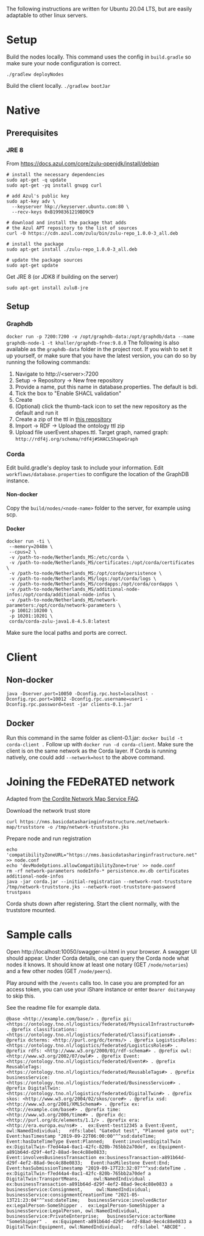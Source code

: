 The following instructions are written for Ubuntu 20.04 LTS, but are easily adaptable to other linux servers.

# Setup
Build the nodes locally. This command uses the config in `build.gradle` so make sure your node configuration is correct.

`./gradlew deployNodes`

Build the client locally.
`./gradlew bootJar`

# Native
## Prerequisites
### JRE 8
From https://docs.azul.com/core/zulu-openjdk/install/debian
```
# install the necessary dependencies
sudo apt-get -q update
sudo apt-get -yq install gnupg curl 

# add Azul's public key
sudo apt-key adv \
  --keyserver hkp://keyserver.ubuntu.com:80 \
  --recv-keys 0xB1998361219BD9C9

# download and install the package that adds 
# the Azul APT repository to the list of sources 
curl -O https://cdn.azul.com/zulu/bin/zulu-repo_1.0.0-3_all.deb

# install the package
sudo apt-get install ./zulu-repo_1.0.0-3_all.deb

# update the package sources
sudo apt-get update
```
Get JRE 8 (or JDK8 if building on the server)

`sudo apt-get install zulu8-jre`


## Setup
### Graphdb
`docker run -p 7200:7200 -v /opt/graphdb-data:/opt/graphdb/data --name graphdb-node-1 -t khaller/graphdb-free:9.8.0`
The following is also available as the `graphdb-data` folder in the project root. If you wish to set it up yourself, or make sure that you have the latest version, you can do so by running the following commands:

1. Navigate to http://\<server>:7200
2. Setup -> Repository -> New free repository
3. Provide a name, put this name in database.properties. The default is bdi. 
4. Tick the box to "Enable SHACL validation"
5. Create
6. (Optional) click the thumb-tack icon to set the new repository as the default and run it
7. Create a zip of the ttl in [this repository](https://github.com/silenroc1/FEDeRATED-copy)
8. Import -> RDF -> Upload the ontology ttl zip 
9. Upload file userEvent.shapes.ttl. Target graph, named graph: `http://rdf4j.org/schema/rdf4j#SHACLShapeGraph`

### Corda
Edit build.gradle's deploy task to include your information.
Edit `workflows/database.properties` to configure the location of the GraphDB instance.

#### Non-docker
Copy the `build/nodes/<node-name>` folder to the server, for example using scp.

#### Docker
```
docker run -ti \
 --memory=2048m \
 --cpus=2 \
 -v /path-to-node/Netherlands_MS:/etc/corda \
 -v /path-to-node/Netherlands_MS/certificates:/opt/corda/certificates \
 -v /path-to-node/Netherlands_MS:/opt/corda/persistence \
 -v /path-to-node/Netherlands_MS/logs:/opt/corda/logs \
 -v /path-to-node/Netherlands_MS/cordapps:/opt/corda/cordapps \
 -v /path-to-node/Netherlands_MS/additional-node-infos:/opt/corda/additional-node-infos \
 -v /path-to-node/Netherlands_MS/network-parameters:/opt/corda/network-parameters \
 -p 10012:10200 \
 -p 10201:10201 \
 corda/corda-zulu-java1.8-4.5.8:latest
```
Make sure the local paths and ports are correct.

# Client
## Non-docker
`java -Dserver.port=10050 -Dconfig.rpc.host=localhost -Dconfig.rpc.port=10012 -Dconfig.rpc.username=user1 -Dconfig.rpc.password=test -jar clients-0.1.jar`
## Docker
Run this command in the same folder as client-0.1.jar:
`docker build -t corda-client .`
Follow up with 
`docker run -d corda-client`. 
Make sure the client is on the same network as the Corda layer. If Corda is running natively, one could add `--network=host` to the above command.

# Joining the FEDeRATED network
Adapted from [the Cordite Network Map Service FAQ](https://gitlab.com/cordite/network-map-service/blob/master/FAQ.md).

Download the network trust store
```shell
curl https://nms.basicdatasharinginfrastructure.net/network-map/truststore -o /tmp/network-truststore.jks
```

Prepare node and run registration
```shell
echo 'compatibilityZoneURL="https://nms.basicdatasharinginfrastructure.net"' >> node.conf
echo 'devModeOptions.allowCompatibilityZone=true' >> node.conf
rm -rf network-parameters nodeInfo-* persistence.mv.db certificates additional-node-infos
java -jar corda.jar --initial-registration --network-root-truststore /tmp/network-truststore.jks --network-root-truststore-password trustpass
```
Corda shuts down after registering. Start the client normally, with the truststore mounted.

# Sample calls
Open http://localhost:10050/swagger-ui.html in your browser. A swagger UI should appear. 
Under Corda details, one can query the Corda node what nodes it knows. It should know at least one notary (GET `/node/notaries`) and a few other nodes (GET `/node/peers`).

Play around with the `/events` calls too. In case you are prompted for an access token, you can use your iShare instance or enter `Bearer doitanyway` to skip this. 

See the readme file for example data.
```ttl
@base <http://example.com/base/> . @prefix pi: <https://ontology.tno.nl/logistics/federated/PhysicalInfrastructure#> . @prefix classifications: <https://ontology.tno.nl/logistics/federated/Classifications#> . @prefix dcterms: <http://purl.org/dc/terms/> . @prefix LogisticsRoles: <https://ontology.tno.nl/logistics/federated/LogisticsRoles#> . @prefix rdfs: <http://www.w3.org/2000/01/rdf-schema#> . @prefix owl: <http://www.w3.org/2002/07/owl#> . @prefix Event: <https://ontology.tno.nl/logistics/federated/Event#> . @prefix ReusableTags: <https://ontology.tno.nl/logistics/federated/ReusableTags#> . @prefix businessService: <https://ontology.tno.nl/logistics/federated/BusinessService#> . @prefix DigitalTwin: <https://ontology.tno.nl/logistics/federated/DigitalTwin#> . @prefix skos: <http://www.w3.org/2004/02/skos/core#> . @prefix xsd: <http://www.w3.org/2001/XMLSchema#> . @prefix ex: <http://example.com/base#> . @prefix time: <http://www.w3.org/2006/time#> . @prefix dc: <http://purl.org/dc/elements/1.1/> . @prefix era: <http://era.europa.eu/ns#> .  ex:Event-test12345 a Event:Event, owl:NamedIndividual;   rdfs:label "GateOut test", "Planned gate out";   Event:hasTimestamp "2019-09-22T06:00:00"^^xsd:dateTime;   Event:hasDateTimeType Event:Planned;   Event:involvesDigitalTwin ex:DigitalTwin-f7ed44a4-0ac1-42fc-820b-765bb2a70def, ex:Equipment-a891b64d-d29f-4ef2-88ad-9ec4c88e0833;   Event:involvesBusinessTransaction ex:businessTransaction-a891b64d-d29f-4ef2-88ad-9ec4c88e0833;   Event:hasMilestone Event:End;   Event:hasSubmissionTimestamp "2019-09-17T23:32:07"^^xsd:dateTime .  ex:DigitalTwin-f7ed44a4-0ac1-42fc-820b-765bb2a70def a DigitalTwin:TransportMeans,     owl:NamedIndividual .  ex:businessTransaction-a891b64d-d29f-4ef2-88ad-9ec4c88e0833 a businessService:Consignment,     owl:NamedIndividual;   businessService:consignmentCreationTime "2021-05-13T21:23:04"^^xsd:dateTime;   businessService:involvedActor ex:LegalPerson-SomeShipper .  ex:LegalPerson-SomeShipper a businessService:LegalPerson, owl:NamedIndividual, businessService:PrivateEnterprise;   businessService:actorName "SomeShipper" .  ex:Equipment-a891b64d-d29f-4ef2-88ad-9ec4c88e0833 a DigitalTwin:Equipment, owl:NamedIndividual;   rdfs:label "ABCDE" .
```



